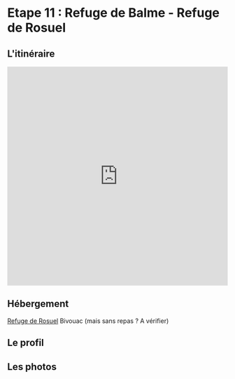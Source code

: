 # Etape 11 : Refuge de Balme - Refuge de Rosuel

## L'itinéraire

<iframe src="https://gpx.studio/?state=%7B%22ids%22:%5B%221HieFAL5cmwFNaHo3_r_eOK824aNC4S2q%22%5D%7D&embed&distance" width="100%" height="500" frameborder="0" allowfullscreen><p><a href="https://gpx.studio/?state=%7B%22ids%22:%5B%221HieFAL5cmwFNaHo3_r_eOK824aNC4S2q%22%5D%7D"></a></p></iframe>


## Hébergement
[Refuge de Rosuel](https://refuge-rosuel.vanoise.com/)
Bivouac (mais sans repas ? A vérifier)


## Le profil

## Les photos
